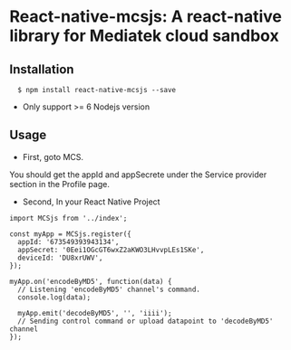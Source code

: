 # React-native-mcsjs: A react-native library for Mediatek cloud sandbox

## Installation

```
  $ npm install react-native-mcsjs --save
```
* Only support >= 6 Nodejs version

## Usage

* First, goto MCS.

You should get the appId and appSecrete under the Service provider section in the Profile page.

* Second, In your React Native Project

```
import MCSjs from '../index';

const myApp = MCSjs.register({
  appId: '673549393943134',
  appSecret: '0Eei1OGcGT6wxZ2aKWO3LHvvpLEs1SKe',
  deviceId: 'DU8xrUWV',
});

myApp.on('encodeByMD5', function(data) {
  // Listening 'encodeByMD5' channel's command.
  console.log(data);

  myApp.emit('decodeByMD5', '', 'iiii');
  // Sending control command or upload datapoint to 'decodeByMD5' channel
});

```
